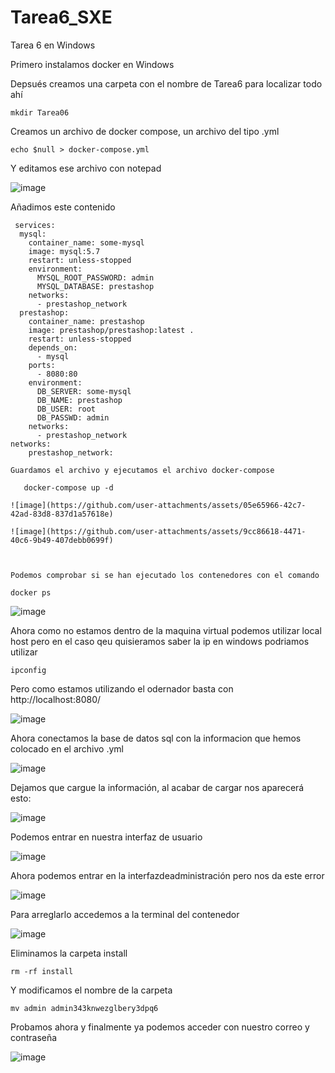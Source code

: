 # Tarea6_SXE
Tarea 6 en Windows

Primero instalamos docker en Windows

Depsués creamos una carpeta con el nombre de Tarea6 para localizar todo ahí
 ```
mkdir Tarea06
```
Creamos un archivo de docker compose, un archivo del tipo .yml 
 ```
 echo $null > docker-compose.yml
```
 Y editamos ese archivo con notepad

 ![image](https://github.com/user-attachments/assets/909e076a-5c1e-4478-9d19-7869a45743e5)

 Añadimos este contenido 
```
 services:
  mysql:
    container_name: some-mysql
    image: mysql:5.7
    restart: unless-stopped
    environment:
      MYSQL_ROOT_PASSWORD: admin
      MYSQL_DATABASE: prestashop
    networks:
      - prestashop_network
  prestashop:
    container_name: prestashop
    image: prestashop/prestashop:latest .
    restart: unless-stopped
    depends_on:
      - mysql
    ports:
      - 8080:80
    environment:
      DB_SERVER: some-mysql
      DB_NAME: prestashop
      DB_USER: root
      DB_PASSWD: admin
    networks:
      - prestashop_network
networks:
    prestashop_network:
```
    Guardamos el archivo y ejecutamos el archivo docker-compose
 ```
    docker-compose up -d
```
    ![image](https://github.com/user-attachments/assets/05e65966-42c7-42ad-83d8-837d1a57618e)

    ![image](https://github.com/user-attachments/assets/9cc86618-4471-40c6-9b49-407debb0699f)

  

    Podemos comprobar si se han ejecutado los contenedores con el comando 
 ```
docker ps
 ```
![image](https://github.com/user-attachments/assets/f05881e5-b958-48b7-8642-01b8a1181317)

Ahora como no estamos dentro de la maquina virtual podemos utilizar local host pero en el caso qeu quisieramos saber la ip en windows podriamos utilizar
 ```
ipconfig
 ```
Pero como estamos utilizando el odernador basta con http://localhost:8080/

![image](https://github.com/user-attachments/assets/d4e6c375-e346-4d27-ba8c-c0cb8cd0ab30)

Ahora conectamos la base de datos sql con la informacion que hemos colocado en el archivo .yml 

![image](https://github.com/user-attachments/assets/d01e9d2c-a583-4f97-a2ef-71fa9fe3d57f)

Dejamos que cargue la información, al acabar de cargar nos aparecerá esto: 

![image](https://github.com/user-attachments/assets/172fc0d1-043c-45fc-9d1c-72d38d5db39e)

Podemos entrar en nuestra interfaz de usuario

![image](https://github.com/user-attachments/assets/896c2685-11a3-4570-80e2-a9fe9e2c3ac5)


Ahora podemos entrar en la interfazdeadministración pero nos da este error

![image](https://github.com/user-attachments/assets/322f97b9-6c2c-4bef-b990-ed056a7d38ca)

Para arreglarlo accedemos a la terminal del contenedor

![image](https://github.com/user-attachments/assets/f086ed7b-1296-4786-8cd5-c567b6eede3e)

Eliminamos la carpeta install 
 ```
 rm -rf install
 ```
Y modificamos el nombre de la carpeta
 ```
mv admin admin343knwezglbery3dpq6
 ```
Probamos ahora y finalmente ya podemos acceder con nuestro correo y contraseña 

![image](https://github.com/user-attachments/assets/4814e3d2-afdf-4ba2-84cc-14f5d57be8f2)





    
